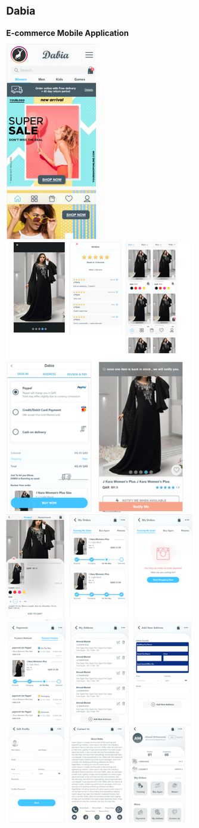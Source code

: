 # Dabia
## E-commerce Mobile Application
![](Images/dabia1.PNG)
![](Images/dabia2.PNG)
![](Images/dabia3.PNG)
![](Images/dabia4.PNG)
![](Images/dabia5.PNG)
![](Images/dabia6.PNG)

